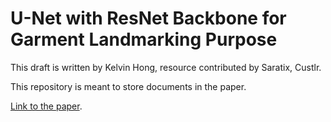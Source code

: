 # U-Net with ResNet Backbone for Garment Landmarking Purpose

This draft is written by Kelvin Hong, resource contributed by Saratix, Custlr. 

This repository is meant to store documents in the paper. 

[Link to the paper](https://arxiv.org/abs/2204.12084). 